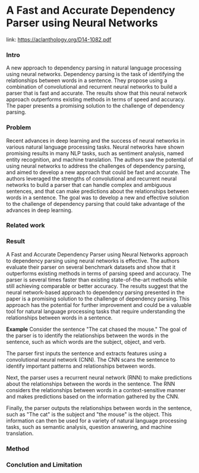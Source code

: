 # A Fast and Accurate Dependency Parser using Neural Networks
link: https://aclanthology.org/D14-1082.pdf
### Intro
A new approach to dependency parsing in natural language processing using neural networks. Dependency parsing is the task of identifying the relationships between words in a sentence. They propose using a combination of convolutional and recurrent neural networks to build a parser that is fast and accurate. The results show that this neural network approach outperforms existing methods in terms of speed and accuracy. The paper presents a promising solution to the challenge of dependency parsing.

### Problem
Recent advances in deep learning and the success of neural networks in various natural language processing tasks. Neural networks have shown promising results in many NLP tasks, such as sentiment analysis, named entity recognition, and machine translation. The authors saw the potential of using neural networks to address the challenges of dependency parsing, and aimed to develop a new approach that could be fast and accurate. The authors leveraged the strengths of convolutional and recurrent neural networks to build a parser that can handle complex and ambiguous sentences, and that can make predictions about the relationships between words in a sentence. The goal was to develop a new and effective solution to the challenge of dependency parsing that could take advantage of the advances in deep learning.

### Related work

### Result
A Fast and Accurate Dependency Parser using Neural Networks approach to dependency parsing using neural networks is effective. The authors evaluate their parser on several benchmark datasets and show that it outperforms existing methods in terms of parsing speed and accuracy. The parser is several times faster than existing state-of-the-art methods while still achieving comparable or better accuracy. The results suggest that the neural network-based approach to dependency parsing presented in the paper is a promising solution to the challenge of dependency parsing. This approach has the potential for further improvement and could be a valuable tool for natural language processing tasks that require understanding the relationships between words in a sentence.

**Example**
Consider the sentence "The cat chased the mouse." The goal of the parser is to identify the relationships between the words in the sentence, such as which words are the subject, object, and verb.

The parser first inputs the sentence and extracts features using a convolutional neural network (CNN). The CNN scans the sentence to identify important patterns and relationships between words.

Next, the parser uses a recurrent neural network (RNN) to make predictions about the relationships between the words in the sentence. The RNN considers the relationships between words in a context-sensitive manner and makes predictions based on the information gathered by the CNN.

Finally, the parser outputs the relationships between words in the sentence, such as "The cat" is the subject and "the mouse" is the object. This information can then be used for a variety of natural language processing tasks, such as semantic analysis, question answering, and machine translation.

### Method

### Conclution and Limitation


